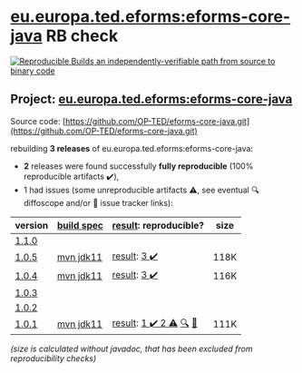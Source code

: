 [eu.europa.ted.eforms:eforms-core-java](https://central.sonatype.com/artifact/eu.europa.ted.eforms/eforms-core-java/1.0.5/versions) RB check
=======

[![Reproducible Builds](https://reproducible-builds.org/images/logos/rb.svg) an independently-verifiable path from source to binary code](https://reproducible-builds.org/)

## Project: [eu.europa.ted.eforms:eforms-core-java](https://central.sonatype.com/artifact/eu.europa.ted.eforms/eforms-core-java/1.0.5/versions)

Source code: [https://github.com/OP-TED/eforms-core-java.git](https://github.com/OP-TED/eforms-core-java.git)

rebuilding **3 releases** of eu.europa.ted.eforms:eforms-core-java:
- **2** releases were found successfully **fully reproducible** (100% reproducible artifacts :heavy_check_mark:),
- 1 had issues (some unreproducible artifacts :warning:, see eventual :mag: diffoscope and/or :memo: issue tracker links):

| version | [build spec](/BUILDSPEC.md) | [result](https://reproducible-builds.org/docs/jvm/): reproducible? | size |
| -- | --------- | ------ | -- |
| [1.1.0](https://central.sonatype.com/artifact/eu.europa.ted.eforms/eforms-core-java/1.1.0/pom) | | | |
| [1.0.5](https://central.sonatype.com/artifact/eu.europa.ted.eforms/eforms-core-java/1.0.5/pom) | [mvn jdk11](eforms-core-java-1.0.5.buildspec) | [result](eforms-core-java-1.0.5.buildinfo): [3 :heavy_check_mark: ](eforms-core-java-1.0.5.buildcompare) | 118K |
| [1.0.4](https://central.sonatype.com/artifact/eu.europa.ted.eforms/eforms-core-java/1.0.4/pom) | [mvn jdk11](eforms-core-java-1.0.4.buildspec) | [result](eforms-core-java-1.0.4.buildinfo): [3 :heavy_check_mark: ](eforms-core-java-1.0.4.buildcompare) | 116K |
| [1.0.3](https://central.sonatype.com/artifact/eu.europa.ted.eforms/eforms-core-java/1.0.3/pom) | | | |
| [1.0.2](https://central.sonatype.com/artifact/eu.europa.ted.eforms/eforms-core-java/1.0.2/pom) | | | |
| [1.0.1](https://central.sonatype.com/artifact/eu.europa.ted.eforms/eforms-core-java/1.0.1/pom) | [mvn jdk11](eforms-core-java-1.0.1.buildspec) | [result](eforms-core-java-1.0.1.buildinfo): [1 :heavy_check_mark:  2 :warning:](eforms-core-java-1.0.1.buildcompare) [:mag:](eforms-core-java-1.0.1.diffoscope) [:memo:](https://github.com/OP-TED/eforms-core-java/pull/12) | 111K |

<i>(size is calculated without javadoc, that has been excluded from reproducibility checks)</i>
